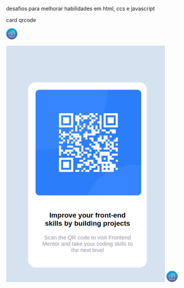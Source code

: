 desafios para melhorar habilidades em html, ccs e javascript<br>

 card qrcode

 [<img src = "qr-code-component-main/images/home-page.png">](https://luizacn.github.io/challenges-01/)

<img src = "qr-code-component-main/images/qrcde.png">




<img src = "qr-code-component-main/images/home-page.png">
